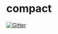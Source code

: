 # compact

[![Gitter](https://badges.gitter.im/deadnetofficial/compact.svg)](https://gitter.im/deadnetofficial/compact?utm_source=badge&utm_medium=badge&utm_campaign=pr-badge&utm_content=badge)